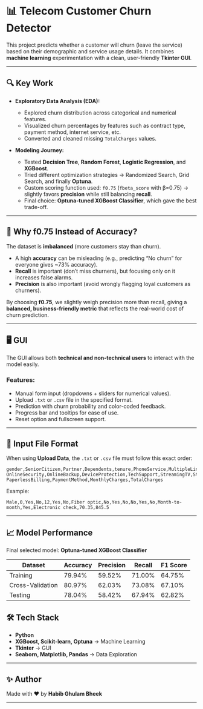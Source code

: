 
# 📊 Telecom Customer Churn Detector

This project predicts whether a customer will churn (leave the service) based on their demographic and service usage details. It combines **machine learning** experimentation with a clean, user-friendly **Tkinter GUI**.

---

## 🔍 Key Work

* **Exploratory Data Analysis (EDA):**

  * Explored churn distribution across categorical and numerical features.
  * Visualized churn percentages by features such as contract type, payment method, internet service, etc.
  * Converted and cleaned missing `TotalCharges` values.

* **Modeling Journey:**

  * Tested **Decision Tree**, **Random Forest**, **Logistic Regression**, and **XGBoost**.
  * Tried different optimization strategies → Randomized Search, Grid Search, and finally **Optuna**.
  * Custom scoring function used: `f0.75` (`fbeta_score` with β=0.75) → slightly favors **precision** while still balancing **recall**.
  * Final choice: **Optuna-tuned XGBoost Classifier**, which gave the best trade-off.

---

## 🎯 Why f0.75 Instead of Accuracy?

The dataset is **imbalanced** (more customers stay than churn).

* A high **accuracy** can be misleading (e.g., predicting “No churn” for everyone gives \~73% accuracy).
* **Recall** is important (don’t miss churners), but focusing only on it increases false alarms.
* **Precision** is also important (avoid wrongly flagging loyal customers as churners).

By choosing **f0.75**, we slightly weigh precision more than recall, giving a **balanced, business-friendly metric** that reflects the real-world cost of churn prediction.

---

## 🖥 GUI

The GUI allows both **technical and non-technical users** to interact with the model easily.

### Features:

* Manual form input (dropdowns + sliders for numerical values).
* Upload `.txt` or `.csv` file in the specified format.
* Prediction with churn probability and color-coded feedback.
* Progress bar and tooltips for ease of use.
* Reset option and fullscreen support.

---

## 📂 Input File Format

When using **Upload Data**, the `.txt` or `.csv` file must follow this exact order:

```
gender,SeniorCitizen,Partner,Dependents,tenure,PhoneService,MultipleLines,InternetService,
OnlineSecurity,OnlineBackup,DeviceProtection,TechSupport,StreamingTV,StreamingMovies,Contract,
PaperlessBilling,PaymentMethod,MonthlyCharges,TotalCharges
```

Example:

```
Male,0,Yes,No,12,Yes,No,Fiber optic,No,Yes,No,No,Yes,No,Month-to-month,Yes,Electronic check,70.35,845.5
```

---

## 📈 Model Performance

Final selected model: **Optuna-tuned XGBoost Classifier**

| Dataset          | Accuracy | Precision | Recall | F1 Score |
| ---------------- | -------- | --------- | ------ | -------- |
| Training         | 79.94%   | 59.52%    | 71.00% | 64.75%   |
| Cross-Validation | 80.97%   | 62.03%    | 73.08% | 67.10%   |
| Testing          | 78.04%   | 58.42%    | 67.94% | 62.82%   |

## 🛠 Tech Stack

* **Python**
* **XGBoost, Scikit-learn, Optuna** → Machine Learning
* **Tkinter** → GUI
* **Seaborn, Matplotlib, Pandas** → Data Exploration

---

## ✨ Author

Made with ❤️ by **Habib Ghulam Bheek**

---
